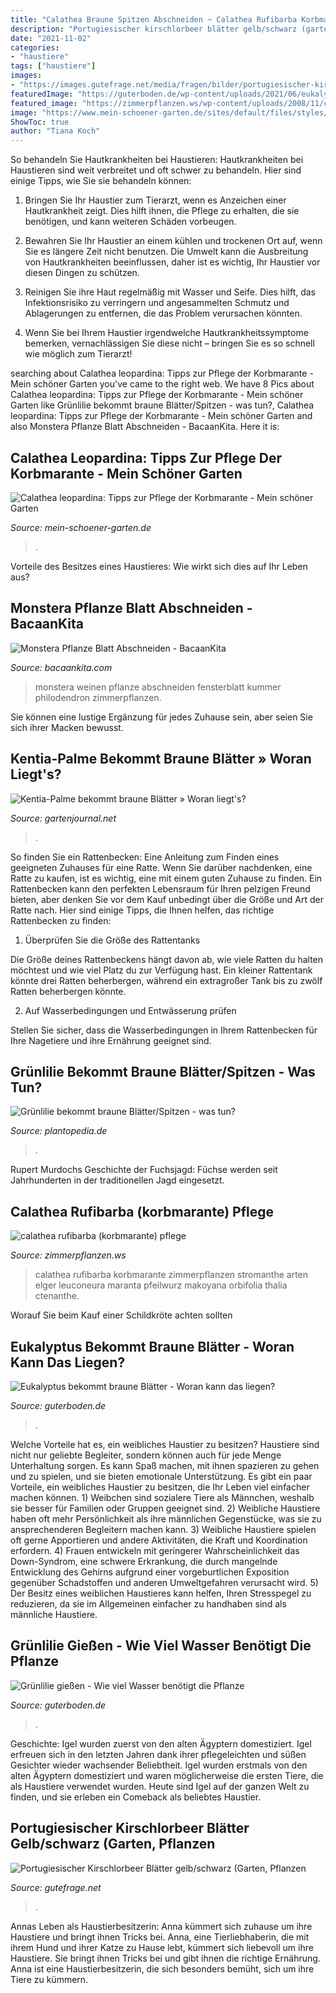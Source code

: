 ```yaml
---
title: "Calathea Braune Spitzen Abschneiden ~ Calathea Rufibarba Korbmarante Zimmerpflanzen Stromanthe Arten Elger Leuconeura Maranta Pfeilwurz Makoyana Orbifolia Thalia Ctenanthe"
description: "Portugiesischer kirschlorbeer blätter gelb/schwarz (garten, pflanzen"
date: "2021-11-02"
categories:
- "haustiere"
tags: ["haustiere"]
images:
- "https://images.gutefrage.net/media/fragen/bilder/portugiesischer-kirschlorbeer-blaetter-gelbschwarz/4_original.jpg?v=1413052847000"
featuredImage: "https://guterboden.de/wp-content/uploads/2021/06/eukalyptus-verliert-blaetter.jpg"
featured_image: "https://zimmerpflanzen.ws/wp-content/uploads/2008/11/calathea-rufibarba.jpg"
image: "https://www.mein-schoener-garten.de/sites/default/files/styles/landscape_l/public/aufmacher-calathea-28899-blumenbuero.jpg?h=c3bf4dd4&amp;itok=PbpzARFl"
ShowToc: true
author: "Tiana Koch"
---
```



So behandeln Sie Hautkrankheiten bei Haustieren:
Hautkrankheiten bei Haustieren sind weit verbreitet und oft schwer zu behandeln. Hier sind einige Tipps, wie Sie sie behandeln können:
1. Bringen Sie Ihr Haustier zum Tierarzt, wenn es Anzeichen einer Hautkrankheit zeigt. Dies hilft ihnen, die Pflege zu erhalten, die sie benötigen, und kann weiteren Schäden vorbeugen.

2. Bewahren Sie Ihr Haustier an einem kühlen und trockenen Ort auf, wenn Sie es längere Zeit nicht benutzen. Die Umwelt kann die Ausbreitung von Hautkrankheiten beeinflussen, daher ist es wichtig, Ihr Haustier vor diesen Dingen zu schützen.

3. Reinigen Sie ihre Haut regelmäßig mit Wasser und Seife. Dies hilft, das Infektionsrisiko zu verringern und angesammelten Schmutz und Ablagerungen zu entfernen, die das Problem verursachen könnten.

4. Wenn Sie bei Ihrem Haustier irgendwelche Hautkrankheitssymptome bemerken, vernachlässigen Sie diese nicht – bringen Sie es so schnell wie möglich zum Tierarzt!

	

		
searching about Calathea leopardina: Tipps zur Pflege der Korbmarante - Mein schöner Garten you've came to the right web. We have 8 Pics about Calathea leopardina: Tipps zur Pflege der Korbmarante - Mein schöner Garten like Grünlilie bekommt braune Blätter/Spitzen - was tun?, Calathea leopardina: Tipps zur Pflege der Korbmarante - Mein schöner Garten and also Monstera Pflanze Blatt Abschneiden - BacaanKita. Here it is:
		
    
## Calathea Leopardina: Tipps Zur Pflege Der Korbmarante - Mein Schöner Garten

<img loading=lazy src="https://www.mein-schoener-garten.de/sites/default/files/styles/landscape_l/public/aufmacher-calathea-28899-blumenbuero.jpg?h=c3bf4dd4&amp;itok=PbpzARFl" onerror="this.onerror=null;this.src='https://tse4.mm.bing.net/th?id=OIP.ORfrzajIdo5cgGXAYJ12uAHaEK&amp;pid=15.1';" alt="Calathea leopardina: Tipps zur Pflege der Korbmarante - Mein schöner Garten">

_Source: mein-schoener-garten.de_

>. 

	

Vorteile des Besitzes eines Haustieres: Wie wirkt sich dies auf Ihr Leben aus?

    
## Monstera Pflanze Blatt Abschneiden - BacaanKita

<img loading=lazy src="https://i.pinimg.com/originals/d7/5a/bb/d75abba25a4bdb4690881d37e482c93e.jpg" onerror="this.onerror=null;this.src='https://tse4.mm.bing.net/th?id=OIP.lxT6fU77zSPiem4I2KnwpwAAAA&amp;pid=15.1';" alt="Monstera Pflanze Blatt Abschneiden - BacaanKita">

_Source: bacaankita.com_

>monstera weinen pflanze abschneiden fensterblatt kummer philodendron zimmerpflanzen. 

	

Sie können eine lustige Ergänzung für jedes Zuhause sein, aber seien Sie sich ihrer Macken bewusst.

    
## Kentia-Palme Bekommt Braune Blätter » Woran Liegt&#039;s?

<img loading=lazy src="https://www.gartenjournal.net/wp-content/uploads/Kentia-Palme-trockene-Blaetter-1020x680.jpg" onerror="this.onerror=null;this.src='https://tse4.mm.bing.net/th?id=OIP.HBX7wvMv-wCGR8JhPeAUVwHaE8&amp;pid=15.1';" alt="Kentia-Palme bekommt braune Blätter » Woran liegt&#039;s?">

_Source: gartenjournal.net_

>. 

	

So finden Sie ein Rattenbecken: Eine Anleitung zum Finden eines geeigneten Zuhauses für eine Ratte.
Wenn Sie darüber nachdenken, eine Ratte zu kaufen, ist es wichtig, eine mit einem guten Zuhause zu finden. Ein Rattenbecken kann den perfekten Lebensraum für Ihren pelzigen Freund bieten, aber denken Sie vor dem Kauf unbedingt über die Größe und Art der Ratte nach. Hier sind einige Tipps, die Ihnen helfen, das richtige Rattenbecken zu finden:
1. Überprüfen Sie die Größe des Rattentanks

Die Größe deines Rattenbeckens hängt davon ab, wie viele Ratten du halten möchtest und wie viel Platz du zur Verfügung hast. Ein kleiner Rattentank könnte drei Ratten beherbergen, während ein extragroßer Tank bis zu zwölf Ratten beherbergen könnte.

2. Auf Wasserbedingungen und Entwässerung prüfen

Stellen Sie sicher, dass die Wasserbedingungen in Ihrem Rattenbecken für Ihre Nagetiere und ihre Ernährung geeignet sind.

    
## Grünlilie Bekommt Braune Blätter/Spitzen - Was Tun?

<img loading=lazy src="https://www.plantopedia.de/wp-content/uploads/2021/03/gruenlilie-braune-blaetter-chlorophytum-comosum-093307.jpg" onerror="this.onerror=null;this.src='https://tse4.mm.bing.net/th?id=OIP.cgQrLkcEMepUA8NzeMshYQHaE8&amp;pid=15.1';" alt="Grünlilie bekommt braune Blätter/Spitzen - was tun?">

_Source: plantopedia.de_

>. 

	

Rupert Murdochs Geschichte der Fuchsjagd: Füchse werden seit Jahrhunderten in der traditionellen Jagd eingesetzt.

    
## Calathea Rufibarba (korbmarante) Pflege

<img loading=lazy src="https://zimmerpflanzen.ws/wp-content/uploads/2008/11/calathea-rufibarba.jpg" onerror="this.onerror=null;this.src='https://tse4.mm.bing.net/th?id=OIP.16-v0DLnqHSF774JjVRn_wHaEo&amp;pid=15.1';" alt="calathea rufibarba (korbmarante) pflege">

_Source: zimmerpflanzen.ws_

>calathea rufibarba korbmarante zimmerpflanzen stromanthe arten elger leuconeura maranta pfeilwurz makoyana orbifolia thalia ctenanthe. 

	

Worauf Sie beim Kauf einer Schildkröte achten sollten

    
## Eukalyptus Bekommt Braune Blätter - Woran Kann Das Liegen?

<img loading=lazy src="https://guterboden.de/wp-content/uploads/2021/06/eukalyptus-verliert-blaetter.jpg" onerror="this.onerror=null;this.src='https://tse3.mm.bing.net/th?id=OIP.7w-GZvMdSgkDKSqWtdny6wHaE8&amp;pid=15.1';" alt="Eukalyptus bekommt braune Blätter - Woran kann das liegen?">

_Source: guterboden.de_

>. 

	

Welche Vorteile hat es, ein weibliches Haustier zu besitzen?
Haustiere sind nicht nur geliebte Begleiter, sondern können auch für jede Menge Unterhaltung sorgen. Es kann Spaß machen, mit ihnen spazieren zu gehen und zu spielen, und sie bieten emotionale Unterstützung. Es gibt ein paar Vorteile, ein weibliches Haustier zu besitzen, die Ihr Leben viel einfacher machen können. 1) Weibchen sind sozialere Tiere als Männchen, weshalb sie besser für Familien oder Gruppen geeignet sind. 2) Weibliche Haustiere haben oft mehr Persönlichkeit als ihre männlichen Gegenstücke, was sie zu ansprechenderen Begleitern machen kann. 3) Weibliche Haustiere spielen oft gerne Apportieren und andere Aktivitäten, die Kraft und Koordination erfordern. 4) Frauen entwickeln mit geringerer Wahrscheinlichkeit das Down-Syndrom, eine schwere Erkrankung, die durch mangelnde Entwicklung des Gehirns aufgrund einer vorgeburtlichen Exposition gegenüber Schadstoffen und anderen Umweltgefahren verursacht wird. 5) Der Besitz eines weiblichen Haustieres kann helfen, Ihren Stresspegel zu reduzieren, da sie im Allgemeinen einfacher zu handhaben sind als männliche Haustiere.

    
## Grünlilie Gießen - Wie Viel Wasser Benötigt Die Pflanze

<img loading=lazy src="https://guterboden.de/wp-content/uploads/2021/01/ficus-benjamini-giessen-1024x680.jpg" onerror="this.onerror=null;this.src='https://tse3.mm.bing.net/th?id=OIP.d0nTmH2Nogio3YIoSt--nwHaE6&amp;pid=15.1';" alt="Grünlilie gießen - Wie viel Wasser benötigt die Pflanze">

_Source: guterboden.de_

>. 

	

Geschichte: Igel wurden zuerst von den alten Ägyptern domestiziert.
Igel erfreuen sich in den letzten Jahren dank ihrer pflegeleichten und süßen Gesichter wieder wachsender Beliebtheit. Igel wurden erstmals von den alten Ägyptern domestiziert und waren möglicherweise die ersten Tiere, die als Haustiere verwendet wurden. Heute sind Igel auf der ganzen Welt zu finden, und sie erleben ein Comeback als beliebtes Haustier.

    
## Portugiesischer Kirschlorbeer Blätter Gelb/schwarz (Garten, Pflanzen

<img loading=lazy src="https://images.gutefrage.net/media/fragen/bilder/portugiesischer-kirschlorbeer-blaetter-gelbschwarz/4_original.jpg?v=1413052847000" onerror="this.onerror=null;this.src='https://tse4.mm.bing.net/th?id=OIP.02V2MJtQKVjhYkdatuiwWQHaKA&amp;pid=15.1';" alt="Portugiesischer Kirschlorbeer Blätter gelb/schwarz (Garten, Pflanzen">

_Source: gutefrage.net_

>. 

	

Annas Leben als Haustierbesitzerin: Anna kümmert sich zuhause um ihre Haustiere und bringt ihnen Tricks bei.
Anna, eine Tierliebhaberin, die mit ihrem Hund und ihrer Katze zu Hause lebt, kümmert sich liebevoll um ihre Haustiere. Sie bringt ihnen Tricks bei und gibt ihnen die richtige Ernährung. Anna ist eine Haustierbesitzerin, die sich besonders bemüht, sich um ihre Tiere zu kümmern.

